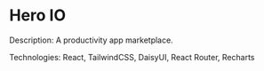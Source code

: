 # Hero IO

Description: A productivity app marketplace.

Technologies: React, TailwindCSS, DaisyUI, React Router, Recharts